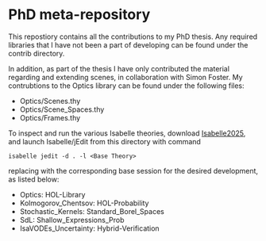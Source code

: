 # PhD meta-repository
This repostiory contains all the contributions to my PhD thesis. Any required libraries that I have not been a part of developing can be found under the contrib directory.

In addition, as part of the thesis I have only contributed the material regarding and extending scenes, in collaboration with Simon Foster. My contrubtions to the Optics library can be found under the following files:
- Optics/Scenes.thy
- Optics/Scene_Spaces.thy
- Optics/Frames.thy

To inspect and run the various Isabelle theories, download [Isabelle2025](isabelle.in.tum.de), and launch Isabelle/jEdit from this directory with command
```
isabelle jedit -d . -l <Base Theory>
```
replacing <Base Session> with the corresponding base session for the desired development, as listed below:
- Optics: HOL-Library
- Kolmogorov_Chentsov: HOL-Probability
- Stochastic_Kernels: Standard_Borel_Spaces
- SdL: Shallow_Expressions_Prob
- IsaVODEs_Uncertainty: Hybrid-Verification

